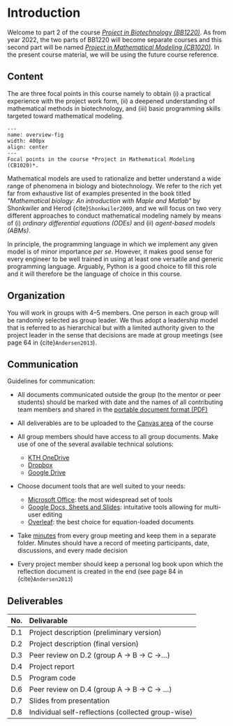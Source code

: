# Introduction

Welcome to part 2 of the course *[Project in Biotechnology (BB1220)](https://www.kth.se/student/kurser/kurs/BB1220)*. As from year 2022, the two parts of BB1220 will become separate courses and this second part will be named *[Project in Mathematical Modeling (CB1020)](https://www.kth.se/student/kurser/kurs/CB1020)*. In the present course material, we will be using the future course reference. 

## Content

The are three focal points in this course namely to obtain (i) a practical experience with the project work form, (ii) a deepened understanding of mathematical methods in biotechnology, and (iii) basic programming skills targeted toward mathematical modeling. 


```{figure} ../images/course-overview.*
---
name: overview-fig
width: 400px
align: center
---
Focal points in the course *Project in Mathematical Modeling (CB1020)*.
```

Mathematical models are used to rationalize and better understand a wide range of phenomena in biology and biotechnology. We refer to the rich yet far from exhaustive list of examples presented in the book titled *"Mathematical biology: An introduction with Maple and Matlab"* by Shonkwiler and Herod {cite}`Shonkwiler2009`, and we will focus on two very different approaches to conduct mathematical modeling namely by means of (i) *ordinary differential equations (ODEs)* and (ii) *agent-based models (ABMs)*.

In principle, the programming language in which we implement any given model is of minor importance *per se*. However, it makes good sense for every engineer to be well trained in using at least one versatile and generic programming language. Arguably, Python is a good choice to fill this role and it will therefore be the language of choice in this course.

## Organization

You will work in groups with 4–5 members. One person in each group will be randomly selected as group leader. We thus adopt a leadership model that is referred to as hierarchical but with a limited authority given to the project leader in the sense that decisions are made at group meetings (see page 64 in {cite}`Andersen2013`).

## Communication

Guidelines for communication:

- All documents communicated outside the group (to the mentor or peer students) should be marked with date and the names of all contributing team members and shared in the [portable document format (PDF)](https://en.wikipedia.org/wiki/PDF)

- All deliverables are to be uploaded to the [Canvas area](https://canvas.kth.se/courses/21301/pages/valkommen-till-bb1220-projekt-i-bioteknik) of the course

- All group members should have access to all group documents. Make use of one of the several available technical solutions:
	- [KTH OneDrive](https://intra.kth.se/en/it/dokument/spara-filer-i-molnet/kth-onedrive)
	- [Dropbox](https://www.dropbox.com/)
	- [Google Drive](https://www.google.com/drive/)

- Choose document tools that are well suited to your needs:
	- [Microsoft Office](https://www.office.com/): the most widespread set of tools 
	- [Google Docs, Sheets and Slides](https://www.google.com/docs/about/): intuitative tools allowing for multi-user editing
	- [Overleaf](https://www.overleaf.com/): the best choice for equation-loaded documents

- Take [minutes](https://en.wikipedia.org/wiki/Minutes) from every group meeting and keep them in a separate folder. Minutes should have a record of meeting participants, date, discussions, and every made decision

- Every project member should keep a personal log book upon which the reflection document is created in the end (see page 84 in {cite}`Andersen2013`)


## Deliverables

| No.  | Delivarable |
| :--- | :--- |
| D.1  | Project description (preliminary version)  |
| D.2  | Project description (final version)  | 
| D.3  | Peer review on D.2 (group A &#8594; B &#8594; C &#8594;…) |  
| D.4  | Project report | 
| D.5  | Program code |
| D.6  | Peer review on D.4 (group A &#8594; B &#8594; C &#8594; …)|
| D.7  | Slides from presentation |
| D.8  | Individual self-reflections (collected group-wise)|

